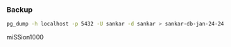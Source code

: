 ### Backup

```sh
pg_dump -h localhost -p 5432 -U sankar -d sankar > sankar-db-jan-24-24.sql

```

miSSion1000
